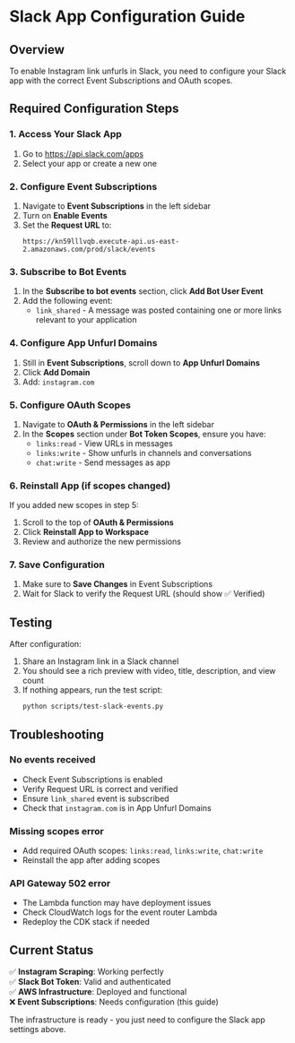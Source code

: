 # Slack App Configuration Guide

## Overview
To enable Instagram link unfurls in Slack, you need to configure your Slack app with the correct Event Subscriptions and OAuth scopes.

## Required Configuration Steps

### 1. Access Your Slack App
1. Go to https://api.slack.com/apps
2. Select your app or create a new one

### 2. Configure Event Subscriptions
1. Navigate to **Event Subscriptions** in the left sidebar
2. Turn on **Enable Events**
3. Set the **Request URL** to:
   ```
   https://kn59lllvqb.execute-api.us-east-2.amazonaws.com/prod/slack/events
   ```

### 3. Subscribe to Bot Events
1. In the **Subscribe to bot events** section, click **Add Bot User Event**
2. Add the following event:
   - `link_shared` - A message was posted containing one or more links relevant to your application

### 4. Configure App Unfurl Domains
1. Still in **Event Subscriptions**, scroll down to **App Unfurl Domains**
2. Click **Add Domain**
3. Add: `instagram.com`

### 5. Configure OAuth Scopes
1. Navigate to **OAuth & Permissions** in the left sidebar
2. In the **Scopes** section under **Bot Token Scopes**, ensure you have:
   - `links:read` - View URLs in messages
   - `links:write` - Show unfurls in channels and conversations
   - `chat:write` - Send messages as app

### 6. Reinstall App (if scopes changed)
If you added new scopes in step 5:
1. Scroll to the top of **OAuth & Permissions**
2. Click **Reinstall App to Workspace**
3. Review and authorize the new permissions

### 7. Save Configuration
1. Make sure to **Save Changes** in Event Subscriptions
2. Wait for Slack to verify the Request URL (should show ✅ Verified)

## Testing
After configuration:
1. Share an Instagram link in a Slack channel
2. You should see a rich preview with video, title, description, and view count
3. If nothing appears, run the test script:
   ```bash
   python scripts/test-slack-events.py
   ```

## Troubleshooting

### No events received
- Check Event Subscriptions is enabled
- Verify Request URL is correct and verified
- Ensure `link_shared` event is subscribed
- Check that `instagram.com` is in App Unfurl Domains

### Missing scopes error
- Add required OAuth scopes: `links:read`, `links:write`, `chat:write`
- Reinstall the app after adding scopes

### API Gateway 502 error
- The Lambda function may have deployment issues
- Check CloudWatch logs for the event router Lambda
- Redeploy the CDK stack if needed

## Current Status
✅ **Instagram Scraping**: Working perfectly  
✅ **Slack Bot Token**: Valid and authenticated  
✅ **AWS Infrastructure**: Deployed and functional  
❌ **Event Subscriptions**: Needs configuration (this guide)  

The infrastructure is ready - you just need to configure the Slack app settings above.
